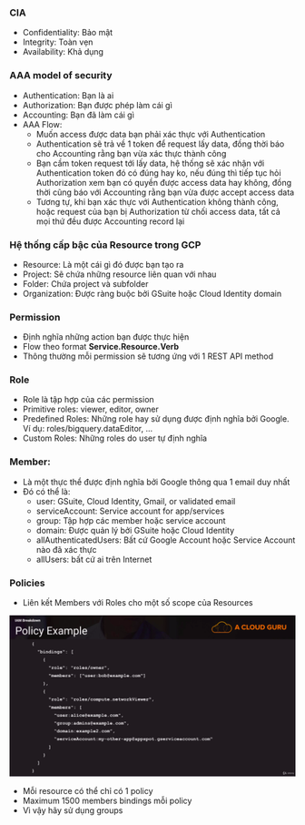 ### CIA

* Confidentiality: Bảo mật
* Integrity: Toàn vẹn
* Availability: Khả dụng

### AAA model of security

* Authentication: Bạn là ai
* Authorization: Bạn được phép làm cái gì
* Accounting: Bạn đã làm cái gì
* AAA Flow:
  * Muốn access được data bạn phải xác thực với Authentication
  * Authentication sẽ trả về 1 token để request lấy data, đồng thời báo cho Accounting rằng bạn vừa xác thực thành công
  * Bạn cầm token request tới lấy data, hệ thống sẽ xác nhận với Authentication token đó có đúng hay ko, nếu đúng thì tiếp tục hỏi Authorization xem bạn có quyền được access data hay không, đồng thời cũng báo với Accounting rằng bạn vừa được accept access data
  * Tương tự, khi bạn xác thực với Authentication không thành công, hoặc request của bạn bị Authorization từ chối access data, tất cả mọi thứ đều được Accounting record lại

### Hệ thống cấp bậc của Resource trong GCP
* Resource: Là một cái gì đó được bạn tạo ra
* Project: Sẽ chứa những resource liên quan với nhau
* Folder: Chứa project và subfolder
* Organization: Được ràng buộc bởi GSuite hoặc Cloud Identity domain

### Permission
* Định nghĩa những action bạn được thực hiện
* Flow theo format **Service.Resource.Verb**
* Thông thường mỗi permission sẽ tương ứng với 1 REST API method

### Role
* Role là tập hợp của các permission
* Primitive roles: viewer, editor, owner
* Predefined Roles: Những role hay sử dụng được định nghĩa bởi Google. Ví dụ: roles/bigquery.dataEditor, ...
* Custom Roles: Những roles do user tự định nghĩa

### Member:
* Là một thực thể được định nghĩa bởi Google thông qua 1 email duy nhất
* Đó có thể là:
  * user: GSuite, Cloud Identity, Gmail, or validated email
  * serviceAccount: Service account for app/services
  * group: Tập hợp các member hoặc service account
  * domain: Được quản lý bởi GSuite hoặc Cloud Identity
  * allAuthenticatedUsers: Bất cứ Google Account hoặc Service Account nào đã xác thực
  * allUsers: bất cứ ai trên Internet

### Policies
* Liên kết Members với Roles cho một số scope của Resources

![Policies](/images/policies_example.png)

* Mỗi resource có thể chỉ có 1 policy
* Maximum 1500 members bindings mỗi policy
* Vì vậy hãy sử dụng groups
